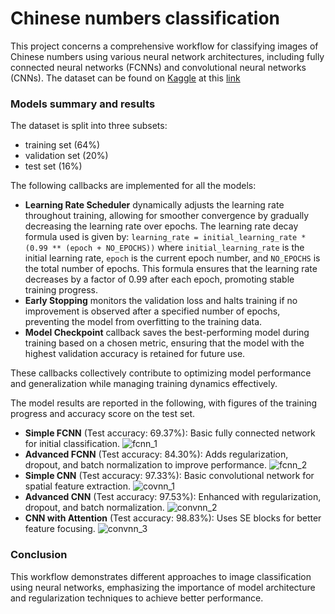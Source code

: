 # Chinese numbers classification
This project concerns a comprehensive workflow for classifying images of Chinese numbers using various neural network architectures, including fully connected neural networks (FCNNs) and convolutional neural networks (CNNs).
The dataset can be found on [Kaggle](https://www.kaggle.com/) at this [link](https://www.kaggle.com/datasets/gpreda/chinese-mnist)

### Models summary and results

The dataset is split into three subsets:
- training set (64%)
- validation set (20%)
- test set (16%)

The following callbacks are implemented for all the models:
- **Learning Rate Scheduler** dynamically adjusts the learning rate throughout training, allowing for smoother convergence by gradually decreasing the learning rate over epochs. The learning rate decay formula used is given by: `learning_rate = initial_learning_rate * (0.99 ** (epoch + NO_EPOCHS))` where `initial_learning_rate` is the initial learning rate, `epoch` is the current epoch number, and `NO_EPOCHS` is the total number of epochs. This formula ensures that the learning rate decreases by a factor of 0.99 after each epoch, promoting stable training progress.
- **Early Stopping** monitors the validation loss and halts training if no improvement is observed after a specified number of epochs, preventing the model from overfitting to the training data.
- **Model Checkpoint** callback saves the best-performing model during training based on a chosen metric, ensuring that the model with the highest validation accuracy is retained for future use.

These callbacks collectively contribute to optimizing model performance and generalization while managing training dynamics effectively.

The model results are reported in the following, with figures of the training progress and accuracy score on the test set.

- **Simple FCNN** (Test accuracy: 69.37%): Basic fully connected network for initial classification.
  ![fcnn_1](https://github.com/Andre1411/chinese_classification/assets/107708093/d1f04432-27c1-4316-bbd2-f464ea6382c7)
- **Advanced FCNN** (Test accuracy: 84.30%): Adds regularization, dropout, and batch normalization to improve performance.
  ![fcnn_2](https://github.com/Andre1411/chinese_classification/assets/107708093/f81bab93-13e4-473a-ab62-a0b8b05e7724)
- **Simple CNN** (Test accuracy: 97.33%): Basic convolutional network for spatial feature extraction.
![covnn_1](https://github.com/Andre1411/chinese_classification/assets/107708093/0a65ed80-1650-4f5f-98ad-7b6dad54988b)
- **Advanced CNN** (Test accuracy: 97.53%): Enhanced with regularization, dropout, and batch normalization.
![convnn_2](https://github.com/Andre1411/chinese_classification/assets/107708093/1948d70b-229b-48ba-8fcb-faaa0dfc62ac)
- **CNN with Attention** (Test accuracy: 98.83%): Uses SE blocks for better feature focusing.
![convnn_3](https://github.com/Andre1411/chinese_classification/assets/107708093/7b1eff21-58c9-4298-8b22-09314d74821e)

### Conclusion
This workflow demonstrates different approaches to image classification using neural networks, emphasizing the importance of model architecture and regularization techniques to achieve better performance.

